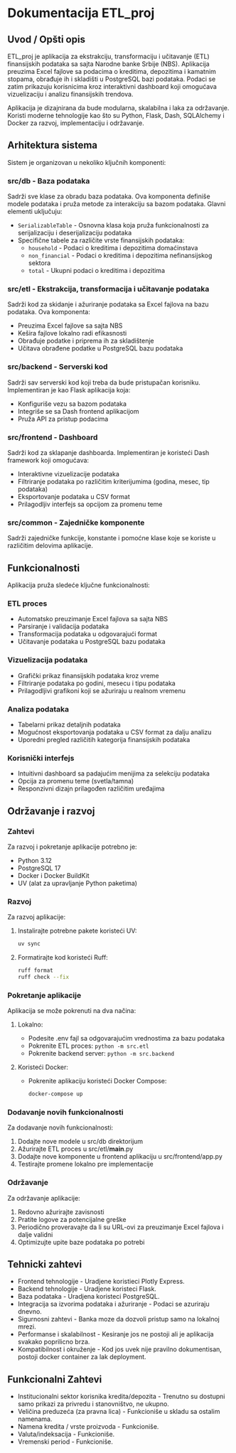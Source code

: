 # Dokumentacija ETL_proj

## Uvod / Opšti opis

ETL_proj je aplikacija za ekstrakciju, transformaciju i učitavanje (ETL) finansijskih podataka sa sajta Narodne banke Srbije (NBS). Aplikacija preuzima Excel fajlove sa podacima o kreditima, depozitima i kamatnim stopama, obrađuje ih i skladišti u PostgreSQL bazi podataka. Podaci se zatim prikazuju korisnicima kroz interaktivni dashboard koji omogućava vizuelizaciju i analizu finansijskih trendova.

Aplikacija je dizajnirana da bude modularna, skalabilna i laka za održavanje. Koristi moderne tehnologije kao što su Python, Flask, Dash, SQLAlchemy i Docker za razvoj, implementaciju i održavanje.

## Arhitektura sistema

Sistem je organizovan u nekoliko ključnih komponenti:

### src/db - Baza podataka
Sadrži sve klase za obradu baza podataka. Ova komponenta definiše modele podataka i pruža metode za interakciju sa bazom podataka. Glavni elementi uključuju:
- `SerializableTable` - Osnovna klasa koja pruža funkcionalnosti za serijalizaciju i deserijalizaciju podataka
- Specifične tabele za različite vrste finansijskih podataka:
  - `household` - Podaci o kreditima i depozitima domaćinstava
  - `non_financial` - Podaci o kreditima i depozitima nefinansijskog sektora
  - `total` - Ukupni podaci o kreditima i depozitima

### src/etl - Ekstrakcija, transformacija i učitavanje podataka
Sadrži kod za skidanje i ažuriranje podataka sa Excel fajlova na bazu podataka. Ova komponenta:
- Preuzima Excel fajlove sa sajta NBS
- Kešira fajlove lokalno radi efikasnosti
- Obrađuje podatke i priprema ih za skladištenje
- Učitava obrađene podatke u PostgreSQL bazu podataka

### src/backend - Serverski kod
Sadrži sav serverski kod koji treba da bude pristupačan korisniku. Implementiran je kao Flask aplikacija koja:
- Konfiguriše vezu sa bazom podataka
- Integriše se sa Dash frontend aplikacijom
- Pruža API za pristup podacima

### src/frontend - Dashboard
Sadrži kod za sklapanje dashboarda. Implementiran je koristeći Dash framework koji omogućava:
- Interaktivne vizuelizacije podataka
- Filtriranje podataka po različitim kriterijumima (godina, mesec, tip podataka)
- Eksportovanje podataka u CSV format
- Prilagodljiv interfejs sa opcijom za promenu teme

### src/common - Zajedničke komponente
Sadrži zajedničke funkcije, konstante i pomoćne klase koje se koriste u različitim delovima aplikacije.

## Funkcionalnosti

Aplikacija pruža sledeće ključne funkcionalnosti:

### ETL proces
- Automatsko preuzimanje Excel fajlova sa sajta NBS
- Parsiranje i validacija podataka
- Transformacija podataka u odgovarajući format
- Učitavanje podataka u PostgreSQL bazu podataka

### Vizuelizacija podataka
- Grafički prikaz finansijskih podataka kroz vreme
- Filtriranje podataka po godini, mesecu i tipu podataka
- Prilagodljivi grafikoni koji se ažuriraju u realnom vremenu

### Analiza podataka
- Tabelarni prikaz detaljnih podataka
- Mogućnost eksportovanja podataka u CSV format za dalju analizu
- Uporedni pregled različitih kategorija finansijskih podataka

### Korisnički interfejs
- Intuitivni dashboard sa padajućim menijima za selekciju podataka
- Opcija za promenu teme (svetla/tamna)
- Responzivni dizajn prilagođen različitim uređajima

## Održavanje i razvoj

### Zahtevi
Za razvoj i pokretanje aplikacije potrebno je:
- Python 3.12
- PostgreSQL 17
- Docker i Docker BuildKit
- UV (alat za upravljanje Python paketima)

### Razvoj
Za razvoj aplikacije:
1. Instalirajte potrebne pakete koristeći UV:
   ```bash
   uv sync
   ```

2. Formatirajte kod koristeći Ruff:
   ```bash
   ruff format
   ruff check --fix
   ```

### Pokretanje aplikacije
Aplikacija se može pokrenuti na dva načina:

1. Lokalno:
   - Podesite .env fajl sa odgovarajućim vrednostima za bazu podataka
   - Pokrenite ETL proces: `python -m src.etl`
   - Pokrenite backend server: `python -m src.backend`

2. Koristeći Docker:
   - Pokrenite aplikaciju koristeći Docker Compose:
     ```bash
     docker-compose up
     ```

### Dodavanje novih funkcionalnosti
Za dodavanje novih funkcionalnosti:
1. Dodajte nove modele u src/db direktorijum
2. Ažurirajte ETL proces u src/etl/__main__.py
3. Dodajte nove komponente u frontend aplikaciju u src/frontend/app.py
4. Testirajte promene lokalno pre implementacije

### Održavanje
Za održavanje aplikacije:
1. Redovno ažurirajte zavisnosti
2. Pratite logove za potencijalne greške
3. Periodično proveravajte da li su URL-ovi za preuzimanje Excel fajlova i dalje validni
4. Optimizujte upite baze podataka po potrebi

## Tehnicki zahtevi
- Frontend tehnologije - Uradjene koristieci Plotly Express.
- Backend tehnologije - Uradjene koristeci Flask.
- Baza podataka - Uradjena koristeci PostgreSQL.
- Integracija sa izvorima podataka i ažuriranje - Podaci se azuriraju dnevno.
- Sigurnosni zahtevi - Banka moze da dozvoli pristup samo na lokalnoj mrezi.
- Performanse i skalabilnost - Kesiranje jos ne postoji ali je aplikacija svakako poprilicno brza.
- Kompatibilnost i okruženje - Kod jos uvek nije pravilno dokumentisan, postoji docker container za lak deployment. 

## Funkcionalni Zahtevi
- Institucionalni sektor korisnika kredita/depozita - Trenutno su dostupni samo prikazi za privredu i stanovništvo, ne ukupno.
- Veličina preduzeća (za pravna lica) - Funkcioniše u skladu sa ostalim namenama.
- Namena kredita / vrste proizvoda - Funkcioniše.
- Valuta/indeksacija - Funkcioniše.
- Vremenski period - Funkcioniše.

